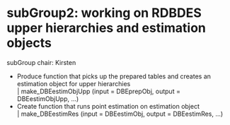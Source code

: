 # subGroup2: working on RDBDES upper hierarchies and estimation objects

subGroup chair: Kirsten


- Produce function that picks up the prepared tables and creates an estimation object for upper hierarchies  
| make_DBEestimObjUpp (input = DBEprepObj, output = DBEestimObjUpp, ...)
- Create function that runs point estimation on estimation object  
| make_DBEestimRes (input = DBEestimObj, output = DBEestimRes, ...)



